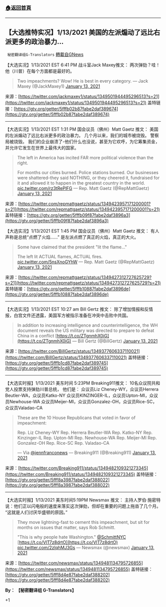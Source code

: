 ###  [:house:返回首頁](https://github.com/ourhimalayas/txt)
---

## 【大选推特实况】1/13/2021 美国的左派煽动了远比右派更多的政治暴力&#8230;
` 秘密翻译组G-Translators` [轉載自GNews](https://gnews.org/zh-hans/751130/)

【大选实况】1/13/2021 EST 6:41 PM 战斗室Jack Maxey推文： 两次弹劾？哇！ 他（川普）在每个方面都是最好的。



> Two impeachments? Wow! He is best in every category.
> — Jack Maxey (@JackMaxey1) [January 13, 2021](https://twitter.com/JackMaxey1/status/1349501944495296513?ref_src=twsrc%5Etfw)


来源：[https://twitter.com/jackmaxey1/status/1349501944495296513?s=21](https://twitter.com/jackmaxey1/status/1349501944495296513?s=21)
盖特链接：[https://gtv.org/getter/5fffb02b87fabe2daf389674](https://gtv.org/getter/5fffb02b87fabe2daf389674)

* * *

【大选实况】1/13/2021 EST 1:31 PM 国会议员（佛州）Matt Gaetz 推文： 美国的左派煽动了远比右派更多的政治暴力。 几个月以来，我们的城市被烧毁。 警察局被烧毁。 我们的企业崩溃了-他们什么也没说，甚至为它欢呼，为它筹集资金，并允许它发生在世界上最伟大的国家。



> The left in America has incited FAR more political violence than the right.
> 
> For months our cities burned. Police stations burned. Our businesses were shattered-they said NOTHING, or they cheered it, fundraised for it and allowed it to happen in the greatest country in the world. [pic.twitter.com/rz3tRePlFG](https://t.co/rz3tRePlFG)
> — Rep. Matt Gaetz (@RepMattGaetz) [January 13, 2021](https://twitter.com/RepMattGaetz/status/1349423957171200001?ref_src=twsrc%5Etfw)


来源：[https://twitter.com/repmattgaetz/status/1349423957171200001?s=21](https://twitter.com/repmattgaetz/status/1349423957171200001?s=21)
盖特链接：[https://gtv.org/getter/5fffb09f87fabe2daf3896a3](https://gtv.org/getter/5fffb09f87fabe2daf3896a3)

【大选实况】1/13/2021 EST 1:45 PM 国会议员（佛州）Matt Gaetz 推文： 有人声称是总统“点燃了火焰……” 是左派点燃了真正的火焰，真正的大火。



> Some have claimed that the president "lit the flame…"
> 
> The left lit ACTUAL flames, ACTUAL fires. [pic.twitter.com/5nsXnoGYhW](https://t.co/5nsXnoGYhW)
> — Rep. Matt Gaetz (@RepMattGaetz) [January 13, 2021](https://twitter.com/RepMattGaetz/status/1349427312727625729?ref_src=twsrc%5Etfw)


来源：[https://twitter.com/repmattgaetz/status/1349427312727625729?s=21](https://twitter.com/repmattgaetz/status/1349427312727625729?s=21)
盖特链接：[https://gtv.org/getter/5fffb10887fabe2daf3896de](https://gtv.org/getter/5fffb10887fabe2daf3896de)

* * *

【大选实况】1/13/2021 EST 10:27 am Bill Gertz 推文： 除了增加情报和反情报，白宫文件还透露，美国军方被指示准备在冲突中击败中共国。



> In addition to increasing intelligence and counterintelligence, the WH document reveals the US military was directed to prepare to defeat China in a conflict [https://t.co/ZTgnmhX0iG](https://t.co/ZTgnmhX0iG)
> — Bill Gertz (@BillGertz) [January 13, 2021](https://twitter.com/BillGertz/status/1349377606337110021?ref_src=twsrc%5Etfw)


来源：[https://twitter.com/BillGertz/status/1349377606337110021](https://twitter.com/BillGertz/status/1349377606337110021)
盖特链接：[https://gtv.org/getter/5fffb1cd87fabe2daf389745](https://gtv.org/getter/5fffb1cd87fabe2daf389745)

* * *

【大选实时报】1/13/2021 美东时间 5:23PM Breaking911推文： 10名众议院共和党人投票支持弹劾川普总统， 他们是： 众议员Liz Cheney-WY，众议员Herrera Beutler-WA，众议员Katko-NY 众议员KINZINGER-IL，众议员Upton-MI，众议员Newhouse-WA 众议员Meijer-MI，众议员Gonzalez-OH，众议员Rice-SC，众议员Valadao-CA



> These are the 10 House Republicans that voted in favor of impeachment:
> 
> Rep. Liz Cheney-WY
> Rep. Herrera Beutler-WA
> Rep. Katko-NY
> Rep. Kinzinger-IL
> Rep. Upton-MI
> Rep. Newhouse-WA
> Rep. Meijer-MI
> Rep. Gonzalez-OH
> Rep. Rice-SC
> Rep. Valadao-CA
> 
> — Via [@jennfranconews](https://twitter.com/jennfranconews?ref_src=twsrc%5Etfw)
> — Breaking911 (@Breaking911) [January 13, 2021](https://twitter.com/Breaking911/status/1349482109321273345?ref_src=twsrc%5Etfw)


来源：[https://twitter.com/Breaking911/status/1349482109321273345](https://twitter.com/Breaking911/status/1349482109321273345)
盖特链接：[https://gtv.org/getter/5fff8a3987fabe2daf388022](https://gtv.org/getter/5fff8a3987fabe2daf388022)

* * *

【大选实时报】1/13/2021 美东时间5:19PM Newsmax 推文： 主持人罗伯·施密特说：他们正以闪电般的速度来落实这次弹劾，但却在重要的问题上拖沓了几个月。 “这就是人们讨厌华盛顿的原因。”



> They move lightning-fast to cement this impeachment, but sit for months on issues that matter, says Rob Schmitt. 
> 
> "This is why people hate Washington." [@SchmittNYC](https://twitter.com/SchmittNYC?ref_src=twsrc%5Etfw) [https://t.co/VlT7z8drtO](https://t.co/VlT7z8drtO) [pic.twitter.com/2zlqhMJ3Gs](https://t.co/2zlqhMJ3Gs)
> — Newsmax (@newsmax) [January 13, 2021](https://twitter.com/newsmax/status/1349481134795726855?ref_src=twsrc%5Etfw)


来源：[https://twitter.com/newsmax/status/1349481134795726855](https://twitter.com/newsmax/status/1349481134795726855)
盖特链接：[https://gtv.org/getter/5fff8d4e87fabe2daf388202](https://gtv.org/getter/5fff8d4e87fabe2daf388202)

**By： 【秘密翻译组 G-Translators】**

+1
